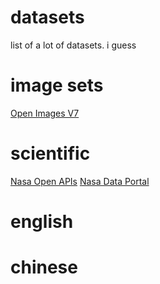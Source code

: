 # datasets
list of a lot of datasets. i guess

# image sets
[Open Images V7](https://storage.googleapis.com/openimages/web/index.html)

# scientific
[Nasa Open APIs](https://api.nasa.gov/)
[Nasa Data Portal](https://data.nasa.gov/browse?q=machine-learning)

# english


# chinese
